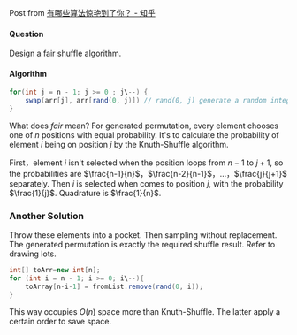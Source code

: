 Post from [有哪些算法惊艳到了你？ - 知乎](https://www.zhihu.com/question/26934313/answer/743798587)

#### Question


Design a fair shuffle algorithm.

#### Algorithm

```java
for(int j = n - 1; j >= 0 ; j\--) {
    swap(arr[j], arr[rand(0, j)]) // rand(0, j) generate a random integer in [0, j].
}
```


What does *fair* mean? For generated permutation, every element chooses one of $n$ positions with equal probability. It's to calculate the probability of element $i$ being on position $j$ by the Knuth-Shuffle algorithm.


First，element $i$ isn't selected when the position loops from $n-1$ to $j+1$, so the probabilities are $\frac{n-1}{n}$，$\frac{n-2}{n-1}$，...，$\frac{j}{j+1}$ separately. Then $i$ is selected when comes to position $j$, with the probability $\frac{1}{j}$. Quadrature is $\frac{1}{n}$.

### Another Solution


Throw these elements into a pocket. Then sampling without replacement. The generated permutation is exactly the required shuffle result. Refer to drawing lots.

```java
int[] toArr=new int[n];
for (int i = n - 1; i >= 0; i\--){
    toArray[n-i-1] = fromList.remove(rand(0, i));
}
```

This way occupies $O(n)$ space more than Knuth-Shuffle. The latter apply a certain order to save space.